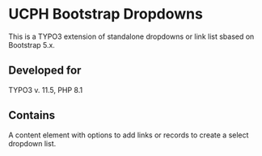 # UCPH Bootstrap Dropdowns

This is a TYPO3 extension of standalone dropdowns or link list sbased on Bootstrap 5.x.

## Developed for
TYPO3 v. 11.5, PHP 8.1

## Contains 
A content element with options to add links or records to create a select dropdown list.
